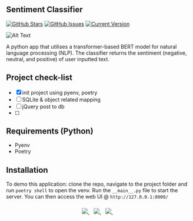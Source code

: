 ## Sentiment Classifier

[![GitHub Stars](https://img.shields.io/github/stars/jordanhoare/sentiment-analysis.svg)](https://github.com/jordanhoare/sentiment-analysis/stargazers) [![GitHub Issues](https://img.shields.io/github/issues/jordanhoare/sentiment-analysis.svg)](https://github.com/jordanhoare/sentiment-analysis/issues) [![Current Version](https://img.shields.io/badge/version-0.0.2-green.svg)](https://github.com/jordanhoare/sentiment-analysis) 

![Alt Text](https://media.giphy.com/media/G676IQ2MTsKtMucYA0/giphy.gif)


A python app that utilises a transformer-based BERT model for natural language processing (NLP).  The classifier returns the sentiment (negative, neutral, and positive) of user inputted text.


## Project check-list 
- [x] init project using pyenv, poetry
- [ ] SQLite & object related mapping
- [ ] jQuery post to db
- [ ] 


## Requirements (Python)  
- Pyenv
- Poetry 


## Installation
To demo this application: clone the repo, navigate to the project folder and run `poetry shell` to open the venv.  Run the ` __main__.py ` file to start the server.  You can then access the web UI @ `http://127.0.0.1:8000/`



###

<p align="center">
    <a href="https://www.linkedin.com/in/jordan-hoare/">
        <img src="https://img.shields.io/badge/LinkedIn-0077B5?style=for-the-badge&logo=linkedin&logoColor=white" />
    </a>&nbsp;&nbsp;
    <a href="https://www.kaggle.com/jordanhoare">
        <img src="https://img.shields.io/badge/Kaggle-20BEFF?style=for-the-badge&logo=Kaggle&logoColor=white" />
    </a>&nbsp;&nbsp;
    <a href="mailto:jordanhoare0@gmail.com">
        <img src="https://img.shields.io/badge/Gmail-D14836?style=for-the-badge&logo=gmail&logoColor=white" />
    </a>&nbsp;&nbsp;
</p>